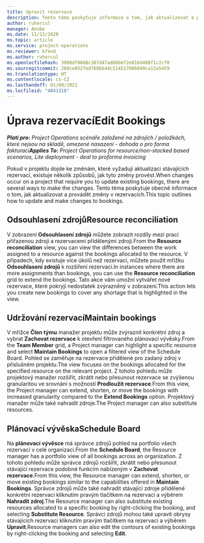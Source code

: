 ```yaml
---
title: Upravit rezervace
description: Tento téma poskytuje informace o tom, jak aktualizovat a provádět změny v rezervacích.
author: ruhercul
manager: Annbe
ms.date: 11/12/2020
ms.topic: article
ms.service: project-operations
ms.reviewer: kfend
ms.author: ruhercul
ms.openlocfilehash: 3980df0608c387d47ad68bbf2e816d408f1c2cf0
ms.sourcegitcommit: 260ce052fed760bb44c514517806049ca13a5459
ms.translationtype: HT
ms.contentlocale: cs-CZ
ms.lasthandoff: 01/08/2021
ms.locfileid: "4841318"
---
```

# <a name="edit-bookings"></a><span data-ttu-id="d354f-103">Úprava rezervací</span><span class="sxs-lookup"><span data-stu-id="d354f-103">Edit Bookings</span></span>

<span data-ttu-id="d354f-104">_**Platí pro:** Project Operations scénáře založené na zdrojích / položkách, které nejsou na skladě, omezené nasazení - dohoda o pro forma fakturaci_</span><span class="sxs-lookup"><span data-stu-id="d354f-104">_**Applies To:** Project Operations for resource/non-stocked based scenarios, Lite deployment - deal to proforma invoicing_</span></span>


<span data-ttu-id="d354f-105">Pokud v projektu dojde ke změnám, které vyžadují aktualizaci stávajících rezervací, existuje několik způsobů, jak tyto změny provést.</span><span class="sxs-lookup"><span data-stu-id="d354f-105">When changes occur on a project that require you to update existing bookings, there are several ways to make the changes.</span></span> <span data-ttu-id="d354f-106">Tento téma poskytuje obecné informace o tom, jak aktualizovat a provádět změny v rezervacích.</span><span class="sxs-lookup"><span data-stu-id="d354f-106">This topic outlines how to update and make changes to bookings.</span></span>

## <a name="resource-reconciliation"></a><span data-ttu-id="d354f-107">Odsouhlasení zdrojů</span><span class="sxs-lookup"><span data-stu-id="d354f-107">Resource reconciliation</span></span>

<span data-ttu-id="d354f-108">V zobrazení **Odsouhlasení zdrojů** můžete zobrazit rozdíly mezi prací přiřazenou zdroji a rezervacemi přidělenými zdroji.</span><span class="sxs-lookup"><span data-stu-id="d354f-108">From the **Resource reconciliation** view, you can view the differences between the work assigned to a resource against the bookings allocated to the resource.</span></span> <span data-ttu-id="d354f-109">V případech, kdy existuje více úkolů než rezervací, můžete použít mřížku **Odsouhlasení zdrojů** k rozšíření rezervací.</span><span class="sxs-lookup"><span data-stu-id="d354f-109">In instances where there are more assignments than bookings, you can use the **Resource reconciliation** grid to extend the bookings.</span></span> <span data-ttu-id="d354f-110">Tato akce vám umožní vytvářet nové rezervace, které pokryjí nedostatek zvýrazněný v zobrazení.</span><span class="sxs-lookup"><span data-stu-id="d354f-110">This action lets you create new bookings to cover any shortage that is highlighted in the view.</span></span>

## <a name="maintain-bookings"></a><span data-ttu-id="d354f-111">Udržování rezervací</span><span class="sxs-lookup"><span data-stu-id="d354f-111">Maintain bookings</span></span>

<span data-ttu-id="d354f-112">V mřížce **Člen týmu** manažer projektu může zvýraznit konkrétní zdroj a vybrat **Zachovat rezervace** k otevření filtrovaného plánovací vývěsky.</span><span class="sxs-lookup"><span data-stu-id="d354f-112">From the **Team Member** grid, a Project manager can highlight a specific resource and select **Maintain Bookings** to open a filtered view of the Schedule Board.</span></span> <span data-ttu-id="d354f-113">Pohled se zaměřuje na rezervace přidělené pro zadaný zdroj v příslušném projektu.</span><span class="sxs-lookup"><span data-stu-id="d354f-113">The view focuses on the bookings allocated for the specified resource on the relevant project.</span></span> <span data-ttu-id="d354f-114">Z tohoto pohledu může projektový manažer rozšířit, zkrátit nebo přesunout rezervace se zvýšenou granularitou ve srovnání s možností **Prodloužit rezervace**.</span><span class="sxs-lookup"><span data-stu-id="d354f-114">From this view, the Project manager can extend, shorten, or move the bookings with increased granularity compared to the **Extend Bookings** option.</span></span> <span data-ttu-id="d354f-115">Projektový manažer může také nahradit zdroje.</span><span class="sxs-lookup"><span data-stu-id="d354f-115">The Project manager can also substitute resources.</span></span>

## <a name="schedule-board"></a><span data-ttu-id="d354f-116">Plánovací vývěska</span><span class="sxs-lookup"><span data-stu-id="d354f-116">Schedule Board</span></span>

<span data-ttu-id="d354f-117">Na **plánovací vývěsce** má správce zdrojů pohled na portfolio všech rezervací v celé organizaci.</span><span class="sxs-lookup"><span data-stu-id="d354f-117">From the **Schedule Board**, the Resource manager has a portfolio view of all bookings across an organization.</span></span> <span data-ttu-id="d354f-118">Z tohoto pohledu může správce zdrojů rozšířit, zkrátit nebo přesunout stávající rezervace podobné funkcím nabízeným v **Zachovat rezervace**.</span><span class="sxs-lookup"><span data-stu-id="d354f-118">From this view, the Resource manager can extend, shorten, or move existing bookings similar to the capabilities offered in **Maintain Bookings**.</span></span> <span data-ttu-id="d354f-119">Správce zdrojů může také nahradit stávající zdroje přidělené konkrétní rezervaci kliknutím pravým tlačítkem na rezervaci a výběrem **Nahradit zdroj**.</span><span class="sxs-lookup"><span data-stu-id="d354f-119">The Resource manager can also substitute existing resources allocated to a specific booking by right-clicking the booking, and selecting **Substitute Resource**.</span></span> <span data-ttu-id="d354f-120">Správci zdrojů mohou také upravit obrysy stávajících rezervací kliknutím pravým tlačítkem na rezervaci a výběrem **Upravit**.</span><span class="sxs-lookup"><span data-stu-id="d354f-120">Resource managers can also edit the contours of existing bookings by right-clicking the booking and selecting **Edit**.</span></span>
